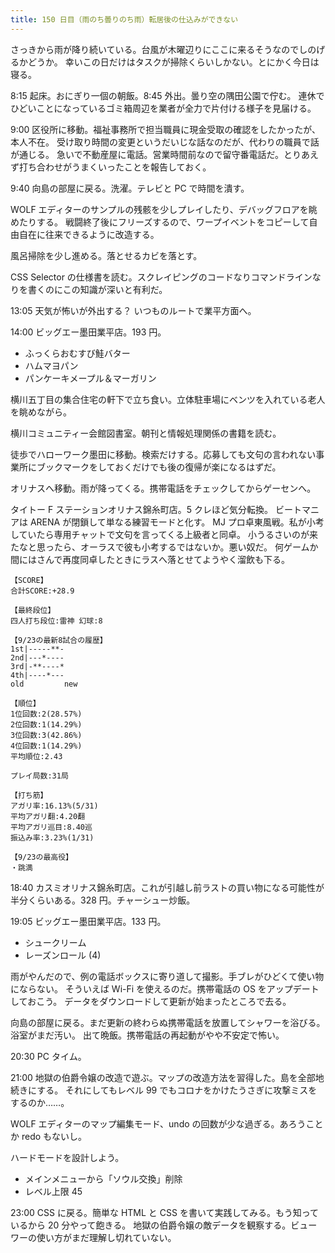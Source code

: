 ```yaml
---
title: 150 日目（雨のち曇りのち雨）転居後の仕込みができない
---
```


さっきから雨が降り続いている。台風が木曜辺りにここに来るそうなのでしのげるかどうか。
幸いこの日だけはタスクが掃除くらいしかない。とにかく今日は寝る。

8:15 起床。おにぎり一個の朝飯。8:45 外出。曇り空の隅田公園で佇む。
連休でひどいことになっているゴミ箱周辺を業者が全力で片付ける様子を見届ける。

9:00 区役所に移動。福祉事務所で担当職員に現金受取の確認をしたかったが、本人不在。
受け取り時間の変更というだいじな話なのだが、代わりの職員で話が通じる。
急いで不動産屋に電話。営業時間前なので留守番電話だ。とりあえず打ち合わせがうまくいったことを報告しておく。

9:40 向島の部屋に戻る。洗濯。テレビと PC で時間を潰す。

WOLF エディターのサンプルの残骸を少しプレイしたり、デバッグフロアを眺めたりする。
戦闘終了後にフリーズするので、ワープイベントをコピーして自由自在に往来できるように改造する。

風呂掃除を少し進める。落とせるカビを落とす。

CSS Selector の仕様書を読む。スクレイピングのコードなりコマンドラインなりを書くのにこの知識が深いと有利だ。

13:05 天気が怖いが外出する？ いつものルートで業平方面へ。

14:00 ビッグエー墨田業平店。193 円。

* ふっくらおむすび鮭バター
* ハムマヨパン
* パンケーキメープル＆マーガリン

横川五丁目の集合住宅の軒下で立ち食い。立体駐車場にベンツを入れている老人を眺めながら。

横川コミュニティー会館図書室。朝刊と情報処理関係の書籍を読む。

徒歩でハローワーク墨田に移動。検索だけする。応募しても文句の言われない事業所にブックマークをしておくだけでも後の復帰が楽になるはずだ。

オリナスへ移動。雨が降ってくる。携帯電話をチェックしてからゲーセンへ。

タイトー F ステーションオリナス錦糸町店。5 クレほど気分転換。
ビートマニアは ARENA が閉鎖して単なる練習モードと化す。
MJ プロ卓東風戦。私が小考していたら専用チャットで文句を言ってくる上級者と同卓。
小うるさいのが来たなと思ったら、オーラスで彼も小考するではないか。悪い奴だ。
何ゲームか間にはさんで再度同卓したときにラスへ落とせてようやく溜飲も下る。

```text
【SCORE】
合計SCORE:+28.9

【最終段位】
四人打ち段位:雷神 幻球:8

【9/23の最新8試合の履歴】
1st|-----**-
2nd|---*----
3rd|-**----*
4th|----*---
old         new

【順位】
1位回数:2(28.57%)
2位回数:1(14.29%)
3位回数:3(42.86%)
4位回数:1(14.29%)
平均順位:2.43

プレイ局数:31局

【打ち筋】
アガリ率:16.13%(5/31)
平均アガリ翻:4.20翻
平均アガリ巡目:8.40巡
振込み率:3.23%(1/31)

【9/23の最高役】
・跳満
```

18:40 カスミオリナス錦糸町店。これが引越し前ラストの買い物になる可能性が半分くらいある。328 円。チャーシュー炒飯。

19:05 ビッグエー墨田業平店。133 円。

* シュークリーム
* レーズンロール (4)

雨がやんだので、例の電話ボックスに寄り道して撮影。手ブレがひどくて使い物にならない。
そういえば Wi-Fi を使えるのだ。携帯電話の OS をアップデートしておこう。
データをダウンロードして更新が始まったところで去る。

向島の部屋に戻る。まだ更新の終わらぬ携帯電話を放置してシャワーを浴びる。浴室がまだ汚い。
出て晩飯。携帯電話の再起動がやや不安定で怖い。

20:30 PC タイム。

21:00 地獄の伯爵令嬢の改造で遊ぶ。マップの改造方法を習得した。島を全部地続きにする。
それにしてもレベル 99 でもコロナをかけたうさぎに攻撃ミスをするのか……。

WOLF エディターのマップ編集モード、undo の回数が少な過ぎる。あろうことか redo もないし。

ハードモードを設計しよう。

* メインメニューから「ソウル交換」削除
* レベル上限 45

23:00 CSS に戻る。簡単な HTML と CSS を書いて実践してみる。もう知っているから 20 分やって飽きる。
地獄の伯爵令嬢の敵データを観察する。ビューワーの使い方がまだ理解し切れていない。
